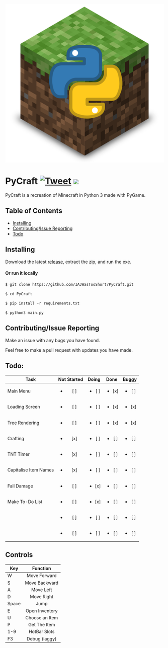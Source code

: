 <p align=center>
<img src="https://raw.githubusercontent.com/IAJWasTooShort/PyCraft/main/textures/pycraft.png"/>
</p>

# PyCraft [![Tweet](https://img.shields.io/twitter/url/http/shields.io.svg?style=social)](https://twitter.com/intent/tweet?text=There%20is%20this%20Minecraft%20like%20game%20called%20PyCraft%2C%20check%20it%20out%20at%20https%3A%2F%2Fgithub.com%2FIAJWasTooShort%2FPyCraft!&hashtags=Minecraft,Python,PyCraft) <img src="https://img.shields.io/github/v/release/IAJWasTooShort/PyCraft?include_prereleases"/>

PyCraft is a recreation of Minecraft in Python 3 made with PyGame.

## Table of Contents
* [Installing](#installing)
* [Contributing/Issue Reporting](#contributingissuereporting)
* [Todo](#todo)

## Installing

Download the latest [release](https://github.com/IAJWasTooShort/PyCraft/releases/latest), extract the zip, and run the exe.

#### Or run it locally

```console
$ git clone https://github.com/IAJWasTooShort/PyCraft.git
```
```console
$ cd PyCraft
```
```console
$ pip install -r requirements.txt
```
```console
$ python3 main.py
```

## Contributing/Issue Reporting

Make an issue with any bugs you have found.

Feel free to make a pull request with updates you have made.

## Todo:

| Task                  | Not Started            | Doing                  | Done                   | Buggy                  |
| --------------------- | :--------------------: | :--------------------: | :--------------------: | :--------------------: |
| Main Menu             | <ul><li>[ ] </li></ul> | <ul><li>[ ] </li></ul> | <ul><li>[x] </li></ul> | <ul><li>[ ] </li></ul> |
| Loading Screen        | <ul><li>[ ] </li></ul> | <ul><li>[ ] </li></ul> | <ul><li>[x] </li></ul> | <ul><li>[x] </li></ul> |
| Tree Rendering        | <ul><li>[ ] </li></ul> | <ul><li>[ ] </li></ul> | <ul><li>[x] </li></ul> | <ul><li>[x] </li></ul> |
| Crafting              | <ul><li>[x] </li></ul> | <ul><li>[ ] </li></ul> | <ul><li>[ ] </li></ul> | <ul><li>[ ] </li></ul> |
| TNT Timer             | <ul><li>[x] </li></ul> | <ul><li>[ ] </li></ul> | <ul><li>[ ] </li></ul> | <ul><li>[ ] </li></ul> |
| Capitalise Item Names | <ul><li>[x] </li></ul> | <ul><li>[ ] </li></ul> | <ul><li>[ ] </li></ul> | <ul><li>[ ] </li></ul> |
| Fall Damage           | <ul><li>[ ] </li></ul> | <ul><li>[x] </li></ul> | <ul><li>[ ] </li></ul> | <ul><li>[ ] </li></ul> |
| Make To-Do List       | <ul><li>[ ] </li></ul> | <ul><li>[x] </li></ul> | <ul><li>[ ] </li></ul> | <ul><li>[ ] </li></ul> |
|                       | <ul><li>[ ] </li></ul> | <ul><li>[ ] </li></ul> | <ul><li>[ ] </li></ul> | <ul><li>[ ] </li></ul> |
|                       | <ul><li>[ ] </li></ul> | <ul><li>[ ] </li></ul> | <ul><li>[ ] </li></ul> | <ul><li>[ ] </li></ul> |



## Controls

| Key   | Function       |
| ----- | :------------: |
| W     | Move Forward   |
| S     | Move Backward  |
| A     | Move Left      |
| D     | Move Right     |
| Space | Jump         |
| E     | Open Inventory |
| U     | Choose an Item |
| P     | Get The Item   |
| 1-9   | HotBar Slots   |
| F3    | Debug (laggy)  |